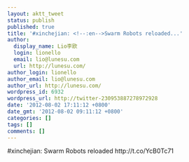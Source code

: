 ```yaml
---
layout: aktt_tweet
status: publish
published: true
title: '#xinchejian: <!--:en-->Swarm Robots reloaded...'
author:
  display_name: Lio李欧
  login: lionello
  email: lio@lunesu.com
  url: http://lunesu.com/
author_login: lionello
author_email: lio@lunesu.com
author_url: http://lunesu.com/
wordpress_id: 6932
wordpress_url: http://twitter-230953887278972928
date: '2012-08-02 17:11:12 +0800'
date_gmt: '2012-08-02 09:11:12 +0800'
categories: []
tags: []
comments: []
---
```

<p>#xinchejian: <!--:en-->Swarm Robots reloaded<!--:--> http://t.co/YcB0Tc71</p>
